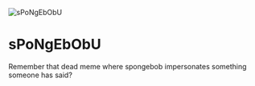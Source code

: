 ![sPoNgEbObU](img/logo.png?raw=true "sPoNgEbObU")
# sPoNgEbObU
Remember that dead meme where spongebob impersonates something someone has said?
